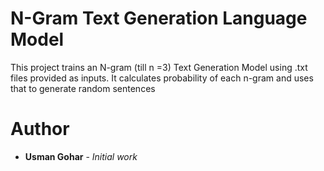 # N-Gram Text Generation Language Model 

This project trains an N-gram (till n =3) Text Generation Model using .txt files provided as inputs. It calculates probability of each n-gram and uses that to generate random sentences

# Author
* **Usman Gohar** - *Initial work*

